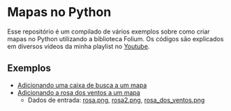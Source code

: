 # Mapas no Python
Esse repositório é um compilado de vários exemplos sobre como criar mapas no Python utilizando a biblioteca Folium. Os códigos são explicados em diversos vídeos da minha playlist no [Youtube](https://www.youtube.com/playlist?list=PLpmuXL_Dd1Rn_33J7a2QwtflYdmluG1nb).

## Exemplos
- [Adicionando uma caixa de busca a um mapa](https://github.com/souzaalmeidaluana/folium_examples/blob/main/Caixa%20de%20Busca%20no%20Folium.ipynb)
- [Adicionando a rosa dos ventos a um mapa](https://github.com/souzaalmeidaluana/exemplos_folium/blob/main/Rosa_dos_ventos.ipynb)
    - Dados de entrada: [rosa.png](https://github.com/souzaalmeidaluana/exemplos_folium/blob/main/rosa.png), [rosa2.png](https://github.com/souzaalmeidaluana/exemplos_folium/blob/main/rosa2.png), [rosa_dos_ventos.png](https://github.com/souzaalmeidaluana/exemplos_folium/blob/main/rosa_dos_ventos.png)
